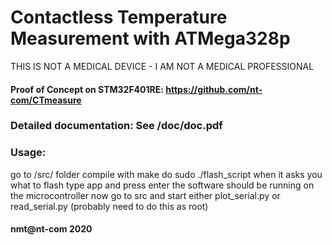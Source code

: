 # Contactless Temperature Measurement with ATMega328p

THIS IS NOT A MEDICAL DEVICE - I AM NOT A MEDICAL PROFESSIONAL

#### Proof of Concept on STM32F401RE: https://github.com/nt-com/CTmeasure

### Detailed documentation: See /doc/doc.pdf

### Usage:

go to /src/ folder
compile with make
do sudo ./flash_script 
when it asks you what to flash type app and press enter
the software should be running on the microcontroller now
go to src and start either plot_serial.py or read_serial.py (probably need to do this as root)

#### nmt@nt-com 2020
